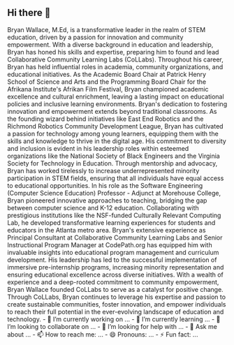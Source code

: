 ## Hi there 👋

<!--
**bwallac1/bwallac1** is a ✨ _special_ ✨ repository because its `README.md` (this file) appears on your GitHub profile.--!>

Bryan Wallace, M.Ed, is a transformative leader in the realm of STEM education, driven by a passion for innovation and community empowerment. With a diverse background in education and leadership, Bryan has honed his skills and expertise, preparing him to found and lead Collaborative Community Learning Labs (CoLLabs).

Throughout his career, Bryan has held influential roles in academia, community organizations, and educational initiatives. As the Academic Board Chair at Patrick Henry School of Science and Arts and the Programming Board Chair for the Afrikana Institute's Afrikan Film Festival, Bryan championed academic excellence and cultural enrichment, leaving a lasting impact on educational policies and inclusive learning environments.

Bryan's dedication to fostering innovation and empowerment extends beyond traditional classrooms. As the founding wizard behind initiatives like East End Robotics and the Richmond Robotics Community Development League, Bryan has cultivated a passion for technology among young learners, equipping them with the skills and knowledge to thrive in the digital age.

His commitment to diversity and inclusion is evident in his leadership roles within esteemed organizations like the National Society of Black Engineers and the Virginia Society for Technology in Education. Through mentorship and advocacy, Bryan has worked tirelessly to increase underrepresented minority participation in STEM fields, ensuring that all individuals have equal access to educational opportunities.

In his role as the Software Engineering (Computer Science Education) Professor - Adjunct at Morehouse College, Bryan pioneered innovative approaches to teaching, bridging the gap between computer science and K-12 education. Collaborating with prestigious institutions like the NSF-funded Culturally Relevant Computing Lab, he developed transformative learning experiences for students and educators in the Atlanta metro area.

Bryan's extensive experience as Principal Consultant at Collaborative Community Learning Labs and Senior Instructional Program Manager at CodePath.org has equipped him with invaluable insights into educational program management and curriculum development. His leadership has led to the successful implementation of immersive pre-internship programs, increasing minority representation and ensuring educational excellence across diverse initiatives.

With a wealth of experience and a deep-rooted commitment to community empowerment, Bryan Wallace founded CoLLabs to serve as a catalyst for positive change. Through CoLLabs, Bryan continues to leverage his expertise and passion to create sustainable communities, foster innovation, and empower individuals to reach their full potential in the ever-evolving landscape of education and technology.

- 🔭 I’m currently working on ...
- 🌱 I’m currently learning ...
- 👯 I’m looking to collaborate on ...
- 🤔 I’m looking for help with ...
- 💬 Ask me about ...
- 📫 How to reach me: ...
- 😄 Pronouns: ...
- ⚡ Fun fact: ...


